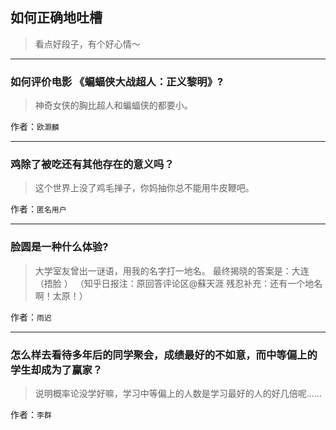 ## 如何正确地吐槽

> 看点好段子，有个好心情～


 
---

### 如何评价电影 《蝙蝠侠大战超人：正义黎明》?

> 神奇女侠的胸比超人和蝙蝠侠的都要小。


作者：`欧灏麟`

---

### 鸡除了被吃还有其他存在的意义吗？

> 这个世界上没了鸡毛掸子，你妈抽你总不能用牛皮鞭吧。


作者：`匿名用户`

---

### 脸圆是一种什么体验?

> 大学室友曾出一谜语，用我的名字打一地名。
> 最终揭晓的答案是：大连（捂脸 ）
> （知乎日报注：原回答评论区@蘇天涯 残忍补充：还有一个地名啊！太原！）


作者：`雨迟`

---

### 怎么样去看待多年后的同学聚会，成绩最好的不如意，而中等偏上的学生却成为了赢家？

> 说明概率论没学好嘛，学习中等偏上的人数是学习最好的人的好几倍呢……


作者：`李群`